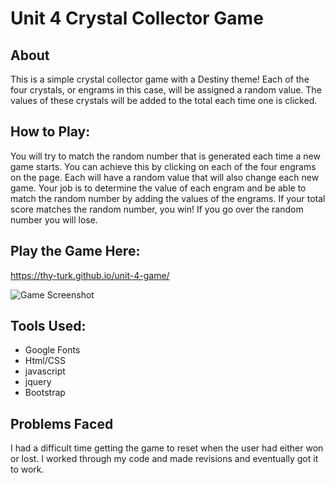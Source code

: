 # Unit 4 Crystal Collector Game

## About 
This is a simple crystal collector game with a Destiny theme! Each of the four crystals, or engrams in this case, will be assigned a random value. The values of these crystals will be added to the total each time one is clicked.  

## How to Play:
You will try to match the random number that is generated each time a new game starts. You can achieve this by clicking on each of the four engrams on the page. Each will have a random value that will also change each new game. Your job is to determine the value of each engram and be able to match the random number by adding the values of the engrams. If your total score matches the random number, you win! If you go over the random number you will lose.

## Play the Game Here:
https://thy-turk.github.io/unit-4-game/

![Game Screenshot](/assets/images/webpage-screenshot.png)

## Tools Used:
* Google Fonts
* Html/CSS
* javascript
* jquery
* Bootstrap 

## Problems Faced
I had a difficult time getting the game to reset when the user had either won or lost. I worked through my code and made revisions and eventually got it to work.
